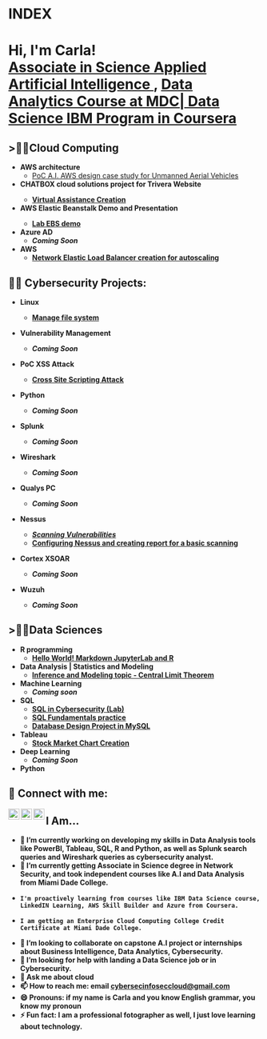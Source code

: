 # INDEX 
<h1>Hi, I'm Carla! <br/><a href="https://www.linkedin.com/feed/update/urn:li:activity:7103969936271650816/">Associate in Science Applied Artificial Intelligence </a>, 
<a href="https://www.linkedin.com/in/campos2024/">Data Analytics Course at MDC| Data Science IBM Program in Coursera</a></h1> 

<h2>>👨‍💻Cloud Computing</h2>

- <b>AWS architecture</b>
  - [PoC A.I. AWS design case study for Unmanned Aerial Vehicles](https://github.com/kalejcamto/Drone-AI-Cloud/blob/main/README.md)
- <b>CHATBOX cloud solutions project for Trivera Website
  - [Virtual Assistance Creation](https://github.com/kalejcamto/Chatbot/blob/dc918b75d1bd869f20bcc1977c8ae81eb9d6c4d4/README.md)
- <b>AWS Elastic Beanstalk Demo and Presentation
  - [Lab EBS demo](https://github.com/kalejcamto/AWS-Elastic-Beanstalk/blob/fa3f2b5428581041d41b5f974e550ed228edf0b4/README.md) 
- <b>Azure AD</b>
  - *Coming Soon*
- <b>AWS </b>
  - [Network Elastic Load Balancer creation for autoscaling](https://github.com/kalejcamto/Elastic-Load-Balancing-ELB-/blob/54a2c6184840d80c0ebfd66affd6852b87bb9f6b/README.md)

<h2>👨‍💻 Cybersecurity Projects:</h2>

- <b>Linux</b>
  - [Manage file system](https://github.com/kalejcamto/LinuxProject1)
- <b>Vulnerability Management</b>
  - *Coming Soon*
- <b>PoC XSS Attack
  - [Cross Site Scripting Attack](https://github.com/kalejcamto/Web-Application-Exploits.git)
- <b>Python</b>
  - *Coming Soon*
- <b>Splunk</b>
  - *Coming Soon*
- <b>Wireshark</b>
  - *Coming Soon*
- <b>Qualys PC</b>
  - *Coming Soon*
- <b>Nessus</b>
  - [*Scanning Vulnerabilities*](https://github.com/kalejcamto/Nessus/blob/26795dac36cb063a225a3b17006a29c9d1ed263e/README.md)
  - [Configuring Nessus and creating report for a basic scanning](https://github.com/kalejcamto/Nessus-Basic-Scan/blob/52d9f68cbc7dc4d0f6873cf249e32b0f77445d53/README.md)
  
- <b>Cortex XSOAR</b>
  - *Coming Soon*
- <b>Wuzuh</b>
  - *Coming Soon*

<h2>>👨‍💻Data Sciences</h2>

- <b> R programming</b>
  - [Hello World! Markdown JupyterLab and R](https://github.com/kalejcamto/JupyterLab)
- <b> Data Analysis | Statistics and Modeling</b>
  - [Inference and Modeling topic - Central Limit Theorem](https://github.com/kalejcamto/Central-Limit-Theorem)
- <b> Machine Learning</b>
  - *Coming soon*
- <b> SQL</b>
  - [SQL in Cybersecurity (Lab)](https://github.com/kalejcamto/SQLcybersecurityPractice)
  - [SQL Fundamentals practice](https://github.com/kalejcamto/SQL-Fundamentals)
  - [Database Design Project in MySQL](https://github.com/kalejcamto/Database_Design_Project/blob/main/README.md)
- <b> Tableau</b>
  - [Stock Market Chart Creation](https://github.com/kalejcamto/Tableau.git)
- <b> Deep Learning</b>
  - *Coming Soon*
- <b> Python</b>

<h2> 🤳 Connect with me:</h2>


[<img align="left" alt="JoshMadakor | Twitter" width="22px" src="https://cdn.jsdelivr.net/npm/simple-icons@v3/icons/twitter.svg" />][twitter]
[<img align="left" alt="JoshMadakor | LinkedIn" width="22px" src="https://cdn.jsdelivr.net/npm/simple-icons@v3/icons/linkedin.svg" />][linkedin]
[<img align="left" alt="JoshMadakor | Instagram" width="22px" src="https://cdn.jsdelivr.net/npm/simple-icons@v3/icons/instagram.svg" />][instagram]

[twitter]: https://www.coursera.org/account-profile
[instagram]: https://www.instagram.com/kalithamia/
[linkedin]: https://www.linkedin.com/in/campos2024/


<h2>I Am...</h2>

- 🔭 I’m currently working on developing my skills in Data Analysis tools like PowerBI, Tableau, SQL, R and Python, as well as Splunk search queries and Wireshark queries as cybersecurity analyst. 
- 🌱 I’m currently getting Associate in Science degree in Network Security, and took independent courses like A.I and Data Analysis from Miami Dade College.
-     I'm proactively learning from courses like IBM Data Science course, LinkedIN Learning, AWS Skill Builder and Azure from Coursera.
-     I am getting an Enterprise Cloud Computing College Credit Certificate at Miami Dade College. 
- 👯 I’m looking to collaborate on capstone A.I project or internships about Business Intelligence, Data Analytics, Cybersecurity.
- 🤔 I’m looking for help with landing a Data Science job or in Cybersecurity.
- 💬 Ask me about cloud
- 📫 How to reach me: email cybersecinfoseccloud@gmail.com
- 😄 Pronouns: if my name is Carla and you know English grammar, you know my pronoun
- ⚡ Fun fact: I am a professional fotographer as well, I just love learning about technology.

